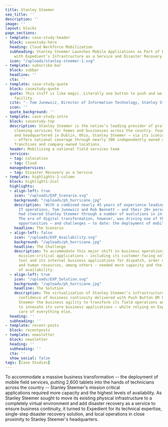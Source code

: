 ```yaml
---
title: Stanley Steemer
seo_title: ''
description: ''
image: ''
layout: blocks
page_sections:
- template: case-study-header
  block: casestudy-hero
  heading: Cloud Workforce Mobilization
  subheading: Stanley Steemer Launches Mobile Applications as Part of Business Transformation
    with Expedient’s Infrastructure as a Service and Disaster Recovery Solutions
  icon: "/uploads/stanley-steemer-1.svg"
- template: subscribe-bar
  block: subbar
  headline: ''
  cta: ''
- template: case-study-quote
  block: casestudy-quote
  quote: This stuff is like magic. Literally one button to push and we were in another
    facility.
  cite: "- Tom Junewicz, Director of Information Technology, Stanley Steemer"
  icon: ''
  quote_background: ''
- template: case-study-intro
  block: casestudy-top
  description: Stanley Steemer is the nation’s leading provider of professional deep
    cleaning services for homes and businesses across the country. Founded in 1947
    and headquartered in Dublin, Ohio, Stanley Steemer – via its iconic yellow vans
    – offers national coverage through nearly 300 independently owned and operated
    franchises and company-owned locations.
  header: Mobilizing a national field services team
  services:
  - tag: Colocation
  - tag: Cloud
  managedservices:
  - tag: Disaster Recovery as a Service
- template: highlights-2-column
  block: highlights-2col
  highlights:
  - align-left: true
    icon: "/uploads/EXP_Scenario.svg"
    background: "/uploads/ph_hurricane.jpg"
    description: 'With a combined nearly 45 years of experience leading Stanley Steemer’s
      IT operations, Tom Junewicz and Rob Bennett – and their 20+ person IT team –
      had steered Stanley Steemer through a number of evolutions in information technology.
      The era of digital transformation, however, was driving one of their biggest
      opportunities – and challenges – to date: the deployment of mobile field services.'
    headline: The Scenario
  - align-left: false
    icon: "/uploads/EXP_Availability.svg"
    background: "/uploads/ph_hurricane.jpg"
    headline: The Challenge
    description: To accommodate this major shift in business operations, Stanley Steemer’s
      mission-critical applications – including its customer-facing online scheduling
      tool and its internal business applications for dispatch, order entry, payroll,
      and human resources, among others – needed more capacity and the highest levels
      of availability.
  - align-left: true
    icon: "/uploads/EXP_Solution.svg"
    background: "/uploads/ph_hurricane.jpg"
    headline: The Solution
    description: The virtualization of Stanley Steemer’s infrastructure and the added
      confidence of business continuity delivered with Push Button DR have given Stanley
      Steemer the business agility to transform its field operations and continue
      to innovate its core business applications – while relying on Expedient to take
      care of everything else.
  heading: ''
  subheading: ''
- template: recent-posts
  block: recentposts
- template: newsletter
  block: newsletter
  heading: ''
  subheading: ''
  cta: ''
  show_social: false
tags: [Case Studies]
---
```

 
To accommodate a massive business transformation -- the deployment of mobile field services, putting 2,600 tablets into the hands of technicians across the country -- Stanley Steemer's mission critical applications required more capacity and the highest levels of availability. As Stanley Steemer sought to move its existing physical infrastructure to a completely virtual environment and add disaster recovery as a service to ensure business continuity, it turned to Expedient for its technical expertise, single-step disaster recovery solution, and local operations in close proximity to Stanley Steemer's headquarters.